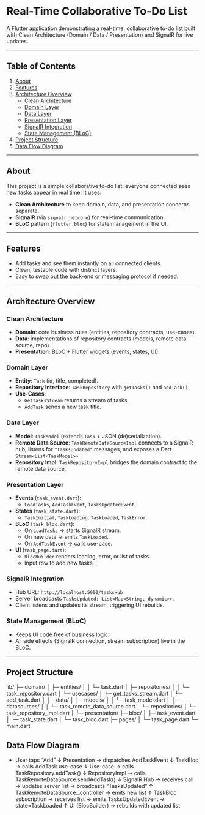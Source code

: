 # Real-Time Collaborative To-Do List

A Flutter application demonstrating a real-time, collaborative to-do list built with Clean Architecture (Domain / Data / Presentation) and SignalR for live updates.

---

## Table of Contents

1. [About](#about)
2. [Features](#features)
3. [Architecture Overview](#architecture-overview)
    - [Clean Architecture](#clean-architecture)
    - [Domain Layer](#domain-layer)
    - [Data Layer](#data-layer)
    - [Presentation Layer](#presentation-layer)
    - [SignalR Integration](#signalr-integration)
    - [State Management (BLoC)](#state-management-bloc)
4. [Project Structure](#project-structure)
5. [Data Flow Diagram](#data-flow-diagram)
    

---

## About

This project is a simple collaborative to-do list: everyone connected sees new tasks appear in real time. It uses:

- **Clean Architecture** to keep domain, data, and presentation concerns separate.
- **SignalR** (via `signalr_netcore`) for real-time communication.
- **BLoC** pattern (`flutter_bloc`) for state management in the UI.

---

## Features

- Add tasks and see them instantly on all connected clients.
- Clean, testable code with distinct layers.
- Easy to swap out the back-end or messaging protocol if needed.

---

## Architecture Overview

### Clean Architecture

- **Domain**: core business rules (entities, repository contracts, use-cases).
- **Data**: implementations of repository contracts (models, remote data source, repo).
- **Presentation**: BLoC + Flutter widgets (events, states, UI).

### Domain Layer

- **Entity**: `Task` (id, title, completed).
- **Repository Interface**: `TaskRepository` with `getTasks()` and `addTask()`.
- **Use-Cases**:
    - `GetTasksStream` returns a stream of tasks.
    - `AddTask` sends a new task title.

### Data Layer

- **Model**: `TaskModel` (extends `Task` + JSON (de)serialization).
- **Remote Data Source**: `TaskRemoteDataSourceImpl` connects to a SignalR hub, listens for `"TasksUpdated"` messages, and exposes a Dart `Stream<List<TaskModel>>`.
- **Repository Impl**: `TaskRepositoryImpl` bridges the domain contract to the remote data source.

### Presentation Layer

- **Events** (`task_event.dart`):
    - `LoadTasks`, `AddTaskEvent`, `TasksUpdatedEvent`.
- **States** (`task_state.dart`):
    - `TaskInitial`, `TaskLoading`, `TaskLoaded`, `TaskError`.
- **BLoC** (`task_bloc.dart`):
    - On `LoadTasks` → starts SignalR stream.
    - On new data → emits `TaskLoaded`.
    - On `AddTaskEvent` → calls use-case.
- **UI** (`task_page.dart`):
    - `BlocBuilder` renders loading, error, or list of tasks.
    - Input row to add new tasks.

### SignalR Integration

- Hub URL: `http://localhost:5000/tasksHub`
- Server broadcasts `TasksUpdated: List<Map<String, dynamic>>`.
- Client listens and updates its stream, triggering UI rebuilds.

### State Management (BLoC)

- Keeps UI code free of business logic.
- All side effects (SignalR connection, stream subscription) live in the BLoC.

---

## Project Structure

lib/
├─ domain/
│ ├─ entities/
│ │ └─ task.dart
│ ├─ repositories/
│ │ └─ task_repository.dart
│ └─ usecases/
│ ├─ get_tasks_stream.dart
│ └─ add_task.dart
│
├─ data/
│ ├─ models/
│ │ └─ task_model.dart
│ ├─ datasources/
│ │ └─ task_remote_data_source.dart
│ └─ repositories/
│ └─ task_repository_impl.dart
│
└─ presentation/
├─ bloc/
│ ├─ task_event.dart
│ ├─ task_state.dart
│ └─ task_bloc.dart
├─ pages/
│ └─ task_page.dart
└─ main.dart

## Data Flow Diagram


* User taps “Add”
  ↓
  Presentation → dispatches AddTaskEvent
  ↓
  TaskBloc → calls AddTask use-case
  ↓
  Use-case → calls TaskRepository.addTask()
  ↓
  RepositoryImpl → calls TaskRemoteDataSource.sendAddTask()
  ↓
  SignalR Hub → receives call → updates server list → broadcasts “TasksUpdated”
  ↑
  TaskRemoteDataSource._controller → emits new list
  ↑
  TaskBloc subscription → receives list → emits TasksUpdatedEvent → state=TaskLoaded
  ↑
  UI (BlocBuilder) → rebuilds with updated list

